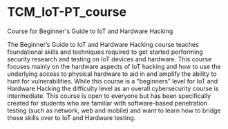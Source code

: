 # TCM_IoT-PT_course

Course for Beginner's Guide to IoT and Hardware Hacking

The Beginner’s Guide to IoT and Hardware Hacking course teaches foundational skills and techniques required to get started performing security research and testing on IoT devices and hardware. This course focuses mainly on the hardware aspects of IoT hacking and how to use the underlying access to physical hardware to aid in and amplify the ability to hunt for vulnerabilities. While this course is a “beginners” level for IoT and Hardware Hacking the difficulty level as an overall cybersecurity course is intermediate. This course is open to everyone but has been specifically created for students who are familiar with software-based penetration testing (such as network, web and mobile) and want to learn how to bridge those skills over to IoT and Hardware testing.

